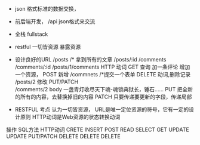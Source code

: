 - json 格式标准的数据交换，
- 前后端开发，  /api  json格式来交流
- 全栈   fullstack

- restful 一切皆资源
  暴露资源
- 设计良好的URL
  /posts                                   /* 拿到所有的文章
  /posts/:id
  /comments
  /comments/:id
  /posts/1/comments
HTTP 动词
GET  查询
加一条评论  增加一个资源，
POST  新增    /commnets                         /*提交一个表单
DELETE 动词,删除记录   /posts/2
修改  PUT/PATCH    
/comments/2    body  一盏青灯收尽天下魂-魂锁典狱长，锤石......
PUT   把全新的所有的内容，去替换掉旧的内容
PATCH  只要传递要更新的字段，传递局部

- RESTFUL  考点
  认为一切皆资源， URL是唯一定位资源的符号，它有一定的设计原则
  HTTP动词是Web资源的状态转换动词

操作          SQL方法          HTTP动词
CRETE         INSERT           POST
READ          SELECT           GET
UPDATE        UPDATE           PUT/PATCH
DELETE        DELETE           DELETE